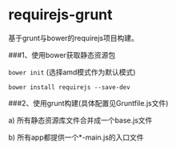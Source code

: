 # requirejs-grunt

基于grunt与bower的requirejs项目构建。

###1、使用bower获取静态资源包

`bower init` (选择amd模式作为默认模式)

`bower install requirejs --save-dev`


###2、使用grunt构建(具体配置见Gruntfile.js文件)

a) 所有静态资源库文件合并成一个base.js文件

b) 所有app都提供一个*-main.js的入口文件


